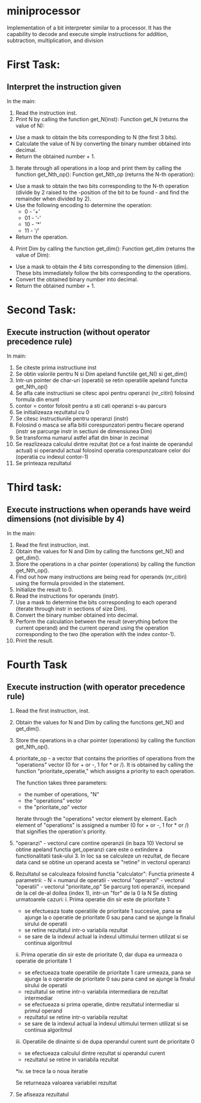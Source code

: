 # miniprocessor
Implementation of a bit interpreter similar to a processor. It has the capability to decode and execute simple instructions for addition, subtraction, multiplication, and division

# First Task:
## Interpret the instruction given
In the main:

1. Read the instruction inst.
2. Print N by calling the function get_N(inst):
   Function get_N (returns the value of N):
- Use a mask to obtain the bits corresponding to N (the first 3 bits).
- Calculate the value of N by converting the binary number obtained into decimal.
- Return the obtained number + 1.
3. Iterate through all operations in a loop and print them by calling the function get_Nth_op():
   Function get_Nth_op (returns the N-th operation):
  - Use a mask to obtain the two bits corresponding to the N-th operation (divide by 2 raised to the -position of the bit to be found - and find the remainder when divided by 2).
  -  Use the following encoding to determine the operation:
     - 0 - '+'
     - 01 - '\-'
     - 10 - '*'
     - 11 - '/'
- Return the operation.
4. Print Dim by calling the function get_dim():
   Function get_dim (returns the value of Dim):
  - Use a mask to obtain the 4 bits corresponding to the dimension (dim).
These bits immediately follow the bits corresponding to the operations.
- Convert the obtained binary number into decimal.
-  Return the obtained number + 1.

# Second Task:
## Execute instruction (without operator precedence rule)

In main:
1. Se citeste prima instructiune inst
2. Se obtin valorile pentru N si Dim apeland functiile get_N() si get_dim()
3. Intr-un pointer de char-uri (operatii) se retin operatiile apeland functia
get_Nth_op()
5. Se afla cate instructiuni se citesc apoi pentru operanzi (nr_citiri) 
folosind formula
din enunt 
4. contor = contor folosit pentru a sti cati operanzi s-au parcurs
5. Se initializeaza rezultatul cu 0
6. Se citesc instructiunile pentru operanzi (instr)
7. Folosind o masca se afla bitii corespunzatori pentru fiecare operand
(instr se parcurge instr in sectiuni de dimensiunea Dim)
8. Se transforma numarul astfel aflat din binar in zecimal
9. Se reazlizeaza calculul dintre rezultat (tot ce a fost inainte de operandul
actual) si operandul actual folosind operatia corespunzatoare celor doi 
(operatia cu indexul contor-1)
10. Se printeaza rezultatul

# Third task:
## Execute instructions when operands have weird dimensions (not divisible by 4)

In the main:

1. Read the first instruction, inst.
2. Obtain the values for N and Dim by calling the functions get_N() and get_dim().
3. Store the operations in a char pointer (operations) by calling the function get_Nth_op().
4. Find out how many instructions are being read for operands (nr_citiri) using the formula provided in the statement.
5. Initialize the result to 0.
6. Read the instructions for operands (instr).
7. Use a mask to determine the bits corresponding to each operand (iterate through instr in sections of size Dim).
8. Convert the binary number obtained into decimal.
9. Perform the calculation between the result (everything before the current operand) and the current operand using the operation corresponding to the two (the operation with the index contor-1).
10. Print the result.

# Fourth Task
## Execute instruction (with operator precedence rule)

1. Read the first instruction, inst.
2. Obtain the values for N and Dim by calling the functions get_N() and get_dim().
3. Store the operations in a char pointer (operations) by calling the function get_Nth_op().
4. prioritate_op - a vector that contains the priorities of operations from the "operations" vector (0 for + or -, 1 for * or /). It is obtained by calling the function "prioritate_operatie," which assigns a priority to each operation.
   
	The function takes three parameters:
	- the number of operations, "N"
	- the "operations" vector
	- the "prioritate_op" vector

	Iterate through the "operations" vector element by element.
	Each element of "operations" is assigned a number (0 for + or -, 1 for * or /) that signifies the operation's priority.
6. "operanzi" - vectorul care contine operanzii (in baza 10)
Vectorul se obtine apeland functia get_operanzi care este o extindere a
functionalitatii task-ului 3. In loc sa se calculeze un rezultat, de fiecare
data cand se obtine un operand acesta se "retine" in vectorul operanzi
7. Rezultatul se calculeaza folosind functia "calculator":
Functia primeste 4 parametrii:
		- N = numarul de operatii
		- vectorul "operanzi" 
		- vectorul "operatii"
		- vectorul "prioritate_op"
Se parcurg toti operanzii, incepand de la cel de-al doilea (index 1), intr-un
"for" de la 0 la N
Se disting urmatoarele cazuri:
	i. Prima operatie din sir este de prioritate 1: 
	- se efectueaza toate operatiile de prioritate 1 succesive, pana se ajunge 
	la o operatie de prioritate 0 sau pana cand se ajunge la finalul sirului
    de operatii
	- se retine rezultatul intr-o variabila rezultat
	- se sare de la indexul actual la indexul ultimului termen utilizat si se
    continua algoritmul

	ii. Prima operatie din sir este de prioritate 0, dar dupa ea urmeaza o
	operatie de prioritate 1 
	- se efectueaza toate operatiile de prioritate 1 care urmeaza, pana se
    ajunge
	la o operatie de prioritate 0 sau pana cand se ajunge la finalul sirului
    de operatii
	- rezultatul se retine intr-o variabila intermediara de rezultat
    intermediar
	- se efectueaza si prima operatie, dintre rezultatul intermediar si primul
    operand
    - rezultatul se retine intr-o variabila rezultat
	- se sare de la indexul actual la indexul ultimului termen utilizat si se
    continua algoritmul

	iii. Operatiile de dinainte si de dupa operandul curent sunt de
    prioritate 0
	- se efectueaza calculul dintre rezultat si operandul curent 
	- rezultatul se retine in variabila rezultat

	*iv. se trece la o noua iteratie

	Se returneaza valoarea variabilei rezultat

8. Se afiseaza rezultatul 
 
